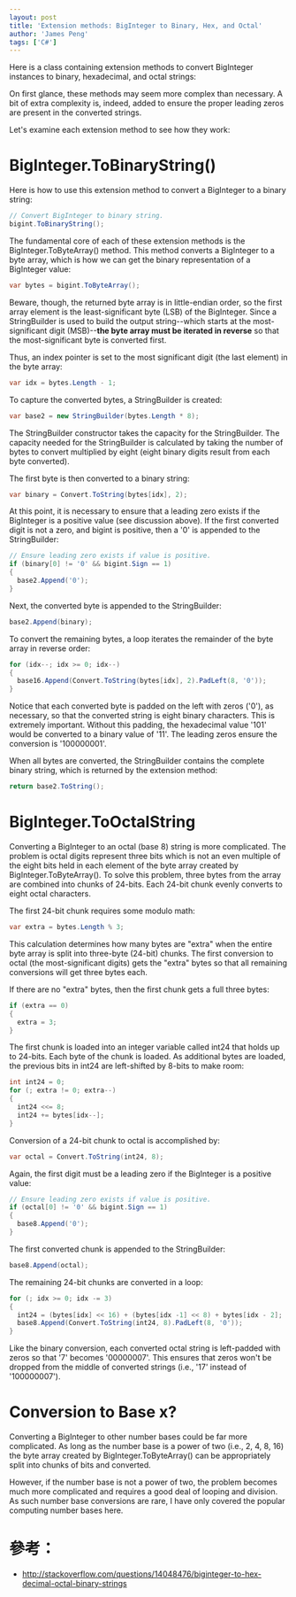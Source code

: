 ```yaml
---
layout: post
title: 'Extension methods: BigInteger to Binary, Hex, and Octal'
author: 'James Peng'
tags: ['C#']
---
```


Here is a class containing extension methods to convert BigInteger instances to binary, hexadecimal, and octal strings:

<script src="https://gist.github.com/jia-hong-peng/c47100e422aec3aea1cf.js"></script>

On first glance, these methods may seem more complex than necessary. A bit of extra complexity is, indeed, added to ensure the proper leading zeros are present in the converted strings.

Let's examine each extension method to see how they work:


# BigInteger.ToBinaryString() #

Here is how to use this extension method to convert a BigInteger to a binary string:

~~~csharp
// Convert BigInteger to binary string.
bigint.ToBinaryString();

~~~

The fundamental core of each of these extension methods is the BigInteger.ToByteArray() method. This method converts a BigInteger to a byte array, which is how we can get the binary representation of a BigInteger value:

~~~csharp
var bytes = bigint.ToByteArray();

~~~

Beware, though, the returned byte array is in little-endian order, so the first array element is the least-significant byte (LSB) of the BigInteger. Since a StringBuilder is used to build the output string--which starts at the most-significant digit (MSB)--**the byte array must be iterated in reverse** so that the most-significant byte is converted first.

Thus, an index pointer is set to the most significant digit (the last element) in the byte array:

~~~csharp
var idx = bytes.Length - 1;

~~~

To capture the converted bytes, a StringBuilder is created:

~~~csharp
var base2 = new StringBuilder(bytes.Length * 8);

~~~

The StringBuilder constructor takes the capacity for the StringBuilder. The capacity needed for the StringBuilder is calculated by taking the number of bytes to convert multiplied by eight (eight binary digits result from each byte converted).

The first byte is then converted to a binary string:

~~~csharp
var binary = Convert.ToString(bytes[idx], 2);

~~~

At this point, it is necessary to ensure that a leading zero exists if the BigInteger is a positive value (see discussion above). If the first converted digit is not a zero, and bigint is positive, then a '0' is appended to the StringBuilder:

~~~csharp
// Ensure leading zero exists if value is positive.
if (binary[0] != '0' && bigint.Sign == 1)
{
  base2.Append('0');
}

~~~

Next, the converted byte is appended to the StringBuilder:

~~~csharp
base2.Append(binary);

~~~

To convert the remaining bytes, a loop iterates the remainder of the byte array in reverse order:

~~~csharp
for (idx--; idx >= 0; idx--)
{
  base16.Append(Convert.ToString(bytes[idx], 2).PadLeft(8, '0'));
}

~~~

Notice that each converted byte is padded on the left with zeros ('0'), as necessary, so that the converted string is eight binary characters. This is extremely important. Without this padding, the hexadecimal value '101' would be converted to a binary value of '11'. The leading zeros ensure the conversion is '100000001'.

When all bytes are converted, the StringBuilder contains the complete binary string, which is returned by the extension method:

~~~csharp
return base2.ToString();

~~~

# BigInteger.ToOctalString #

Converting a BigInteger to an octal (base 8) string is more complicated. The problem is octal digits represent three bits which is not an even multiple of the eight bits held in each element of the byte array created by BigInteger.ToByteArray(). To solve this problem, three bytes from the array are combined into chunks of 24-bits. Each 24-bit chunk evenly converts to eight octal characters.

The first 24-bit chunk requires some modulo math:

~~~csharp
var extra = bytes.Length % 3;

~~~

This calculation determines how many bytes are "extra" when the entire byte array is split into three-byte (24-bit) chunks. The first conversion to octal (the most-significant digits) gets the "extra" bytes so that all remaining conversions will get three bytes each.

If there are no "extra" bytes, then the first chunk gets a full three bytes:

~~~csharp
if (extra == 0)
{
  extra = 3;
}

~~~

The first chunk is loaded into an integer variable called int24 that holds up to 24-bits. Each byte of the chunk is loaded. As additional bytes are loaded, the previous bits in int24 are left-shifted by 8-bits to make room:

~~~csharp
int int24 = 0;
for (; extra != 0; extra--)
{
  int24 <<= 8;
  int24 += bytes[idx--];
}

~~~

Conversion of a 24-bit chunk to octal is accomplished by:

~~~csharp
var octal = Convert.ToString(int24, 8);

~~~

Again, the first digit must be a leading zero if the BigInteger is a positive value:

~~~csharp
// Ensure leading zero exists if value is positive.
if (octal[0] != '0' && bigint.Sign == 1)
{
  base8.Append('0');
}

~~~

The first converted chunk is appended to the StringBuilder:

~~~csharp
base8.Append(octal);

~~~

The remaining 24-bit chunks are converted in a loop:

~~~csharp
for (; idx >= 0; idx -= 3)
{
  int24 = (bytes[idx] << 16) + (bytes[idx -1] << 8) + bytes[idx - 2];
  base8.Append(Convert.ToString(int24, 8).PadLeft(8, '0'));
}

~~~

Like the binary conversion, each converted octal string is left-padded with zeros so that '7' becomes '00000007'. This ensures that zeros won't be dropped from the middle of converted strings (i.e., '17' instead of '100000007').

# Conversion to Base x? #

Converting a BigInteger to other number bases could be far more complicated. As long as the number base is a power of two (i.e., 2, 4, 8, 16) the byte array created by BigInteger.ToByteArray() can be appropriately split into chunks of bits and converted.

However, if the number base is not a power of two, the problem becomes much more complicated and requires a good deal of looping and division. As such number base conversions are rare, I have only covered the popular computing number bases here.


# 參考： #

- http://stackoverflow.com/questions/14048476/biginteger-to-hex-decimal-octal-binary-strings
